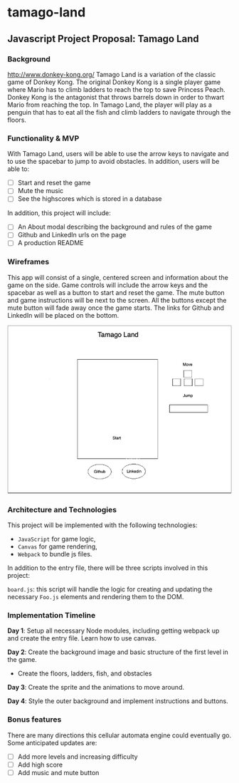 # tamago-land
## Javascript Project Proposal: Tamago Land
### Background
http://www.donkey-kong.org/ 
Tamago Land is a variation of the classic game of Donkey Kong. The original Donkey Kong is a single player game where Mario has to climb ladders to reach the top to save Princess Peach. Donkey Kong is the antagonist that throws barrels down in order to thwart Mario from reaching the top. In Tamago Land, the player will play as a penguin that has to eat all the fish and climb ladders to navigate through the floors. 

### Functionality & MVP  

With Tamago Land, users will be able to use the arrow keys to navigate and to use the spacebar to jump to avoid obstacles.
In addition, users will be able to: 
- [ ] Start and reset the game
- [ ] Mute the music 
- [ ] See the highscores which is stored in a database

In addition, this project will include:
- [ ] An About modal describing the background and rules of the game
- [ ] Github and LinkedIn urls on the page
- [ ] A production README

### Wireframes

This app will consist of a single, centered screen and information about the game on the side. Game controls will include the arrow keys and the spacebar as well as a button to start and reset the game. The mute button and game instructions will be next to the screen. All the buttons except the mute button will fade away once the game starts. The links for Github and LinkedIn will be placed on the bottom.


![wireframes](https://github.com/tyeonn/tamago-land/blob/master/src/images/wireframe.png)

### Architecture and Technologies

This project will be implemented with the following technologies:

- `JavaScript` for game logic,
- `Canvas` for game rendering,
- `Webpack` to bundle js files.

In addition to the entry file, there will be three scripts involved in this project:

`board.js`: this script will handle the logic for creating and updating the necessary `Foo.js` elements and rendering them to the DOM.



### Implementation Timeline

**Day 1**: Setup all necessary Node modules, including getting webpack up and create the entry file. Learn how to use canvas.

**Day 2**: Create the background image and basic structure of the first level in the game. 
- Create the floors, ladders, fish, and obstacles

**Day 3**: Create the sprite and the animations to move around.

**Day 4**: Style the outer background and implement instructions and buttons.


### Bonus features

There are many directions this cellular automata engine could eventually go.  Some anticipated updates are:

- [ ] Add more levels and increasing difficulty
- [ ] Add high score 
- [ ] Add music and mute button
